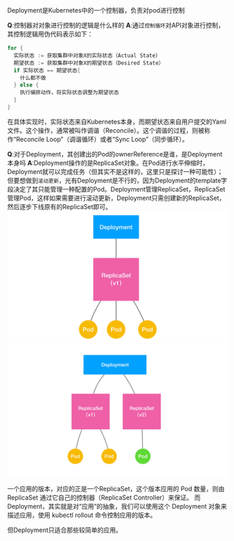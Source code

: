 
Deployment是Kubernetes中的一个控制器，负责对pod进行控制

**Q**:控制器对对象进行控制的逻辑是什么样的
**A**:通过`控制循环`对API对象进行控制，其控制逻辑用伪代码表示如下：
```go
for {
  实际状态 := 获取集群中对象X的实际状态（Actual State）
  期望状态 := 获取集群中对象X的期望状态（Desired State）
  if 实际状态 == 期望状态{
    什么都不做
  } else {
    执行编排动作，将实际状态调整为期望状态
  }
}
```
在具体实现时，实际状态来自Kubernetes本身，而期望状态来自用户提交的Yaml文件。这个操作，通常被叫作调谐（Reconcile）。这个调谐的过程，则被称作“Reconcile Loop”（调谐循环）或者“Sync Loop”（同步循环）。

**Q**:对于Deployment，其创建出的Pod的ownerReference是谁，是Deployment本身吗
**A**:Deployment操作的是ReplicaSet对象。在Pod进行水平伸缩时，Deployment就可以完成任务（但其实不是这样的，这里只是探讨一种可能性）；但要想做到`滚动更新`，光有Deployment是不行的，因为Deployment的template字段决定了其只能管理一种配置的Pod。Deployment管理ReplicaSet，ReplicaSet管理Pod，这样如果需要进行滚动更新，Deployment只需创建新的ReplicaSet，然后逐步下线原有的ReplicaSet即可。
![20230411204357](https://raw.githubusercontent.com/lich-Img/blogImg/master/img/20230411204357.png)
![20230411204624](https://raw.githubusercontent.com/lich-Img/blogImg/master/img/20230411204624.png)


一个应用的版本，对应的正是一个ReplicaSet，这个版本应用的 Pod 数量，则由 ReplicaSet 通过它自己的控制器（ReplicaSet Controller）来保证。
而Deployment，其实就是对“应用”的抽象，我们可以使用这个 Deployment 对象来描述应用，使用 kubectl rollout 命令控制应用的版本。

但Deployment只适合那些较简单的应用。




